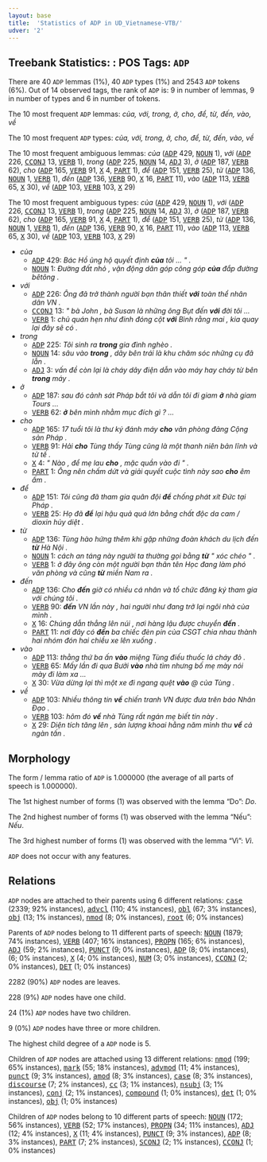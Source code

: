 ```yaml
---
layout: base
title:  'Statistics of ADP in UD_Vietnamese-VTB/'
udver: '2'
---
```


## Treebank Statistics: : POS Tags: `ADP`

There are 40 `ADP` lemmas (1%), 40 `ADP` types (1%) and 2543 `ADP` tokens (6%).
Out of 14 observed tags, the rank of `ADP` is: 9 in number of lemmas, 9 in number of types and 6 in number of tokens.

The 10 most frequent `ADP` lemmas: <em>của, với, trong, ở, cho, để, từ, đến, vào, về</em>

The 10 most frequent `ADP` types:  <em>của, với, trong, ở, cho, để, từ, đến, vào, về</em>

The 10 most frequent ambiguous lemmas: <em>của</em> (<tt><a href="vi_vtb-pos-ADP.html">ADP</a></tt> 429, <tt><a href="vi_vtb-pos-NOUN.html">NOUN</a></tt> 1), <em>với</em> (<tt><a href="vi_vtb-pos-ADP.html">ADP</a></tt> 226, <tt><a href="vi_vtb-pos-CCONJ.html">CCONJ</a></tt> 13, <tt><a href="vi_vtb-pos-VERB.html">VERB</a></tt> 1), <em>trong</em> (<tt><a href="vi_vtb-pos-ADP.html">ADP</a></tt> 225, <tt><a href="vi_vtb-pos-NOUN.html">NOUN</a></tt> 14, <tt><a href="vi_vtb-pos-ADJ.html">ADJ</a></tt> 3), <em>ở</em> (<tt><a href="vi_vtb-pos-ADP.html">ADP</a></tt> 187, <tt><a href="vi_vtb-pos-VERB.html">VERB</a></tt> 62), <em>cho</em> (<tt><a href="vi_vtb-pos-ADP.html">ADP</a></tt> 165, <tt><a href="vi_vtb-pos-VERB.html">VERB</a></tt> 91, <tt><a href="vi_vtb-pos-X.html">X</a></tt> 4, <tt><a href="vi_vtb-pos-PART.html">PART</a></tt> 1), <em>để</em> (<tt><a href="vi_vtb-pos-ADP.html">ADP</a></tt> 151, <tt><a href="vi_vtb-pos-VERB.html">VERB</a></tt> 25), <em>từ</em> (<tt><a href="vi_vtb-pos-ADP.html">ADP</a></tt> 136, <tt><a href="vi_vtb-pos-NOUN.html">NOUN</a></tt> 1, <tt><a href="vi_vtb-pos-VERB.html">VERB</a></tt> 1), <em>đến</em> (<tt><a href="vi_vtb-pos-ADP.html">ADP</a></tt> 136, <tt><a href="vi_vtb-pos-VERB.html">VERB</a></tt> 90, <tt><a href="vi_vtb-pos-X.html">X</a></tt> 16, <tt><a href="vi_vtb-pos-PART.html">PART</a></tt> 11), <em>vào</em> (<tt><a href="vi_vtb-pos-ADP.html">ADP</a></tt> 113, <tt><a href="vi_vtb-pos-VERB.html">VERB</a></tt> 65, <tt><a href="vi_vtb-pos-X.html">X</a></tt> 30), <em>về</em> (<tt><a href="vi_vtb-pos-ADP.html">ADP</a></tt> 103, <tt><a href="vi_vtb-pos-VERB.html">VERB</a></tt> 103, <tt><a href="vi_vtb-pos-X.html">X</a></tt> 29)

The 10 most frequent ambiguous types:  <em>của</em> (<tt><a href="vi_vtb-pos-ADP.html">ADP</a></tt> 429, <tt><a href="vi_vtb-pos-NOUN.html">NOUN</a></tt> 1), <em>với</em> (<tt><a href="vi_vtb-pos-ADP.html">ADP</a></tt> 226, <tt><a href="vi_vtb-pos-CCONJ.html">CCONJ</a></tt> 13, <tt><a href="vi_vtb-pos-VERB.html">VERB</a></tt> 1), <em>trong</em> (<tt><a href="vi_vtb-pos-ADP.html">ADP</a></tt> 225, <tt><a href="vi_vtb-pos-NOUN.html">NOUN</a></tt> 14, <tt><a href="vi_vtb-pos-ADJ.html">ADJ</a></tt> 3), <em>ở</em> (<tt><a href="vi_vtb-pos-ADP.html">ADP</a></tt> 187, <tt><a href="vi_vtb-pos-VERB.html">VERB</a></tt> 62), <em>cho</em> (<tt><a href="vi_vtb-pos-ADP.html">ADP</a></tt> 165, <tt><a href="vi_vtb-pos-VERB.html">VERB</a></tt> 91, <tt><a href="vi_vtb-pos-X.html">X</a></tt> 4, <tt><a href="vi_vtb-pos-PART.html">PART</a></tt> 1), <em>để</em> (<tt><a href="vi_vtb-pos-ADP.html">ADP</a></tt> 151, <tt><a href="vi_vtb-pos-VERB.html">VERB</a></tt> 25), <em>từ</em> (<tt><a href="vi_vtb-pos-ADP.html">ADP</a></tt> 136, <tt><a href="vi_vtb-pos-NOUN.html">NOUN</a></tt> 1, <tt><a href="vi_vtb-pos-VERB.html">VERB</a></tt> 1), <em>đến</em> (<tt><a href="vi_vtb-pos-ADP.html">ADP</a></tt> 136, <tt><a href="vi_vtb-pos-VERB.html">VERB</a></tt> 90, <tt><a href="vi_vtb-pos-X.html">X</a></tt> 16, <tt><a href="vi_vtb-pos-PART.html">PART</a></tt> 11), <em>vào</em> (<tt><a href="vi_vtb-pos-ADP.html">ADP</a></tt> 113, <tt><a href="vi_vtb-pos-VERB.html">VERB</a></tt> 65, <tt><a href="vi_vtb-pos-X.html">X</a></tt> 30), <em>về</em> (<tt><a href="vi_vtb-pos-ADP.html">ADP</a></tt> 103, <tt><a href="vi_vtb-pos-VERB.html">VERB</a></tt> 103, <tt><a href="vi_vtb-pos-X.html">X</a></tt> 29)


* <em>của</em>
  * <tt><a href="vi_vtb-pos-ADP.html">ADP</a></tt> 429: <em>Bác Hồ ủng hộ quyết định <b>của</b> tôi ... " .</em>
  * <tt><a href="vi_vtb-pos-NOUN.html">NOUN</a></tt> 1: <em>Đường đất nhỏ , vận động dân góp công góp <b>của</b> đắp đường bêtông .</em>
* <em>với</em>
  * <tt><a href="vi_vtb-pos-ADP.html">ADP</a></tt> 226: <em>Ông đã trở thành người bạn thân thiết <b>với</b> toàn thể nhân dân VN .</em>
  * <tt><a href="vi_vtb-pos-CCONJ.html">CCONJ</a></tt> 13: <em>" bà John , bà Susan là những ông Bụt đến <b>với</b> đời tôi ...</em>
  * <tt><a href="vi_vtb-pos-VERB.html">VERB</a></tt> 1: <em>chủ quán hẹn như đinh đóng cột <b>với</b> Bình rằng mai , kia quay lại đây sẽ có .</em>
* <em>trong</em>
  * <tt><a href="vi_vtb-pos-ADP.html">ADP</a></tt> 225: <em>Tôi sinh ra <b>trong</b> gia đình nghèo .</em>
  * <tt><a href="vi_vtb-pos-NOUN.html">NOUN</a></tt> 14: <em>sâu vào <b>trong</b> , dãy bên trái là khu chăm sóc những cụ đã lẫn .</em>
  * <tt><a href="vi_vtb-pos-ADJ.html">ADJ</a></tt> 3: <em>vấn đề còn lại là cháy dây điện dẫn vào máy hay cháy từ bên <b>trong</b> máy .</em>
* <em>ở</em>
  * <tt><a href="vi_vtb-pos-ADP.html">ADP</a></tt> 187: <em>sau đó cảnh sát Pháp bắt tôi và dẫn tôi đi giam <b>ở</b> nhà giam Tours ...</em>
  * <tt><a href="vi_vtb-pos-VERB.html">VERB</a></tt> 62: <em><b>ở</b> bên mình nhằm mục đích gì ? ...</em>
* <em>cho</em>
  * <tt><a href="vi_vtb-pos-ADP.html">ADP</a></tt> 165: <em>17 tuổi tôi là thư ký đánh máy <b>cho</b> văn phòng đảng Cộng sản Pháp .</em>
  * <tt><a href="vi_vtb-pos-VERB.html">VERB</a></tt> 91: <em>Hải <b>cho</b> Tùng thấy Tùng cũng là một thanh niên bản lĩnh và tử tế .</em>
  * <tt><a href="vi_vtb-pos-X.html">X</a></tt> 4: <em>" Nào , để mẹ lau <b>cho</b> , mặc quần vào đi " .</em>
  * <tt><a href="vi_vtb-pos-PART.html">PART</a></tt> 1: <em>Ông nên chấm dứt và giải quyết cuộc tình này sao <b>cho</b> êm ấm .</em>
* <em>để</em>
  * <tt><a href="vi_vtb-pos-ADP.html">ADP</a></tt> 151: <em>Tôi cũng đã tham gia quân đội <b>để</b> chống phát xít Đức tại Pháp .</em>
  * <tt><a href="vi_vtb-pos-VERB.html">VERB</a></tt> 25: <em>Họ đã <b>để</b> lại hậu quả quá lớn bằng chất độc da cam / dioxin hủy diệt .</em>
* <em>từ</em>
  * <tt><a href="vi_vtb-pos-ADP.html">ADP</a></tt> 136: <em>Tùng hào hứng thêm khi gặp những đoàn khách du lịch đến <b>từ</b> Hà Nội .</em>
  * <tt><a href="vi_vtb-pos-NOUN.html">NOUN</a></tt> 1: <em>cách an táng này người ta thường gọi bằng <b>từ</b> " xóc chéo " .</em>
  * <tt><a href="vi_vtb-pos-VERB.html">VERB</a></tt> 1: <em>ở đây ông còn một người bạn thân tên Học đang làm phó văn phòng và cũng <b>từ</b> miền Nam ra .</em>
* <em>đến</em>
  * <tt><a href="vi_vtb-pos-ADP.html">ADP</a></tt> 136: <em>Cho <b>đến</b> giờ có nhiều cá nhân và tổ chức đăng ký tham gia với chúng tôi .</em>
  * <tt><a href="vi_vtb-pos-VERB.html">VERB</a></tt> 90: <em><b>đến</b> VN lần này , hai người như đang trở lại ngôi nhà của mình .</em>
  * <tt><a href="vi_vtb-pos-X.html">X</a></tt> 16: <em>Chúng dẫn thẳng lên núi , nơi hàng lậu được chuyển <b>đến</b> .</em>
  * <tt><a href="vi_vtb-pos-PART.html">PART</a></tt> 11: <em>nơi đây có <b>đến</b> ba chiếc đèn pin của CSGT chia nhau thành hai nhóm đón hai chiều xe lên xuống .</em>
* <em>vào</em>
  * <tt><a href="vi_vtb-pos-ADP.html">ADP</a></tt> 113: <em>thằng thứ ba ấn <b>vào</b> miệng Tùng điếu thuốc lá cháy đỏ .</em>
  * <tt><a href="vi_vtb-pos-VERB.html">VERB</a></tt> 65: <em>Mấy lần đi qua Bưởi <b>vào</b> nhà tìm nhưng bố mẹ mày nói mày đi làm xa ...</em>
  * <tt><a href="vi_vtb-pos-X.html">X</a></tt> 30: <em>Vừa dừng lại thì một xe đi ngang quệt <b>vào</b> @ của Tùng .</em>
* <em>về</em>
  * <tt><a href="vi_vtb-pos-ADP.html">ADP</a></tt> 103: <em>Nhiều thông tin <b>về</b> chiến tranh VN được đưa trên báo Nhân Đạo .</em>
  * <tt><a href="vi_vtb-pos-VERB.html">VERB</a></tt> 103: <em>hôm đó <b>về</b> nhà Tùng rất ngán mẹ biết tin này .</em>
  * <tt><a href="vi_vtb-pos-X.html">X</a></tt> 29: <em>Diện tích tăng lên , sản lượng khoai hằng năm mình thu <b>về</b> cả ngàn tấn .</em>

## Morphology

The form / lemma ratio of `ADP` is 1.000000 (the average of all parts of speech is 1.000000).

The 1st highest number of forms (1) was observed with the lemma “Do”: <em>Do</em>.

The 2nd highest number of forms (1) was observed with the lemma “Nếu”: <em>Nếu</em>.

The 3rd highest number of forms (1) was observed with the lemma “Vì”: <em>Vì</em>.

`ADP` does not occur with any features.


## Relations

`ADP` nodes are attached to their parents using 6 different relations: <tt><a href="vi_vtb-dep-case.html">case</a></tt> (2339; 92% instances), <tt><a href="vi_vtb-dep-advcl.html">advcl</a></tt> (110; 4% instances), <tt><a href="vi_vtb-dep-obl.html">obl</a></tt> (67; 3% instances), <tt><a href="vi_vtb-dep-obj.html">obj</a></tt> (13; 1% instances), <tt><a href="vi_vtb-dep-nmod.html">nmod</a></tt> (8; 0% instances), <tt><a href="vi_vtb-dep-root.html">root</a></tt> (6; 0% instances)

Parents of `ADP` nodes belong to 11 different parts of speech: <tt><a href="vi_vtb-pos-NOUN.html">NOUN</a></tt> (1879; 74% instances), <tt><a href="vi_vtb-pos-VERB.html">VERB</a></tt> (407; 16% instances), <tt><a href="vi_vtb-pos-PROPN.html">PROPN</a></tt> (165; 6% instances), <tt><a href="vi_vtb-pos-ADJ.html">ADJ</a></tt> (59; 2% instances), <tt><a href="vi_vtb-pos-PUNCT.html">PUNCT</a></tt> (9; 0% instances), <tt><a href="vi_vtb-pos-ADP.html">ADP</a></tt> (8; 0% instances),  (6; 0% instances), <tt><a href="vi_vtb-pos-X.html">X</a></tt> (4; 0% instances), <tt><a href="vi_vtb-pos-NUM.html">NUM</a></tt> (3; 0% instances), <tt><a href="vi_vtb-pos-CCONJ.html">CCONJ</a></tt> (2; 0% instances), <tt><a href="vi_vtb-pos-DET.html">DET</a></tt> (1; 0% instances)

2282 (90%) `ADP` nodes are leaves.

228 (9%) `ADP` nodes have one child.

24 (1%) `ADP` nodes have two children.

9 (0%) `ADP` nodes have three or more children.

The highest child degree of a `ADP` node is 5.

Children of `ADP` nodes are attached using 13 different relations: <tt><a href="vi_vtb-dep-nmod.html">nmod</a></tt> (199; 65% instances), <tt><a href="vi_vtb-dep-mark.html">mark</a></tt> (55; 18% instances), <tt><a href="vi_vtb-dep-advmod.html">advmod</a></tt> (11; 4% instances), <tt><a href="vi_vtb-dep-punct.html">punct</a></tt> (9; 3% instances), <tt><a href="vi_vtb-dep-amod.html">amod</a></tt> (8; 3% instances), <tt><a href="vi_vtb-dep-case.html">case</a></tt> (8; 3% instances), <tt><a href="vi_vtb-dep-discourse.html">discourse</a></tt> (7; 2% instances), <tt><a href="vi_vtb-dep-cc.html">cc</a></tt> (3; 1% instances), <tt><a href="vi_vtb-dep-nsubj.html">nsubj</a></tt> (3; 1% instances), <tt><a href="vi_vtb-dep-conj.html">conj</a></tt> (2; 1% instances), <tt><a href="vi_vtb-dep-compound.html">compound</a></tt> (1; 0% instances), <tt><a href="vi_vtb-dep-det.html">det</a></tt> (1; 0% instances), <tt><a href="vi_vtb-dep-obj.html">obj</a></tt> (1; 0% instances)

Children of `ADP` nodes belong to 10 different parts of speech: <tt><a href="vi_vtb-pos-NOUN.html">NOUN</a></tt> (172; 56% instances), <tt><a href="vi_vtb-pos-VERB.html">VERB</a></tt> (52; 17% instances), <tt><a href="vi_vtb-pos-PROPN.html">PROPN</a></tt> (34; 11% instances), <tt><a href="vi_vtb-pos-ADJ.html">ADJ</a></tt> (12; 4% instances), <tt><a href="vi_vtb-pos-X.html">X</a></tt> (11; 4% instances), <tt><a href="vi_vtb-pos-PUNCT.html">PUNCT</a></tt> (9; 3% instances), <tt><a href="vi_vtb-pos-ADP.html">ADP</a></tt> (8; 3% instances), <tt><a href="vi_vtb-pos-PART.html">PART</a></tt> (7; 2% instances), <tt><a href="vi_vtb-pos-SCONJ.html">SCONJ</a></tt> (2; 1% instances), <tt><a href="vi_vtb-pos-CCONJ.html">CCONJ</a></tt> (1; 0% instances)

